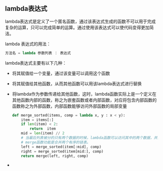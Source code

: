 ## lambda表达式

lambda表达式是定义了一个匿名函数，通过该表达式生成的函数不可以用于完成复杂的运算，只可以完成简单的运算。通过使用该表达式可以使代码变得更加简洁。

lambda 表达式的用法：

~~~python
方法名 = lambda 参数列表 ： 表达式
~~~

lambda表达式主要有以下几种：

* 将其赋值给一个变量，通过该变量可以调用这个函数

* 将其赋值给其他函数，从而其他函数可以用该lambda表达式进行替换

* 将lambda作为参数传递给其他函数，这时，lambda函数实际上是一个定义在其他函数内部的函数，称之为嵌套函数或者内部函数，对应将包含内部函数的函数称之为外部函数，内部函数能够访问外部函数的局部变量

  ~~~ python
  def merge_sorted(items, comp = lambda x, y : x < y):
      item = items[:]
      if len(item) < 2:
          return  item
      mid = len(item) // 2
      # 当最后列表被分的只有两个数据的时候，lambda函数可以访问其中的两个数据，并对其进行排序，然后返回排序号的列表。
      # merge函数功能是合并两个有序的链表。
      left = merge_sorted(item[:mid], comp)
      right = merge_sorted(item[mid:], comp)
      return merge(left, right, comp)
  ~~~

  

  

* 